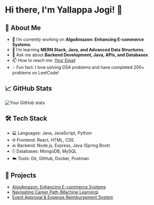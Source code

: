 # Hi there, I'm Yallappa Jogi! 👋

## 💼 About Me
- 🔭 I’m currently working on **AlgoAmazon: Enhancing E-commerce Systems**.
- 🌱 I’m learning **MERN Stack, Java, and Advanced Data Structures**.
- 💬 Ask me about **Backend Development, Java, APIs, and Databases**.
- 📫 How to reach me: [Your Email](mailto:yourname@example.com)
- 💡 Fun fact: I love solving DSA problems and have completed 200+ problems on LeetCode!

## 📈 GitHub Stats
![Your GitHub stats](https://github-readme-stats.vercel.app/api?username=YourUsername&show_icons=true&theme=radical)

## 🛠️ Tech Stack
- 💻 Languages: Java, JavaScript, Python
- 🌐 Frontend: React, HTML, CSS
- 🔙 Backend: Node.js, Express, Java (Spring Boot)
- 🗄️ Databases: MongoDB, MySQL
- ☁️ Tools: Git, GitHub, Docker, Postman

## 📌 Projects
- [AlgoAmazon: Enhancing E-commerce Systems](https://github.com/YourUsername/AlgoAmazon)
- [Navigating Career Path (Machine Learning)](https://github.com/YourUsername/Navigating-Career-Path)
- [Event Approval & Expense Reimbursement System](https://github.com/YourUsername/Event-Approval-System)
